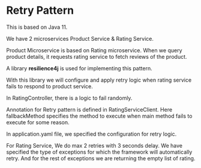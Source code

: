 # Retry Pattern

This is based on Java 11.

We have 2 microservices Product Service & Rating Service.

Product Microservice is based on Rating microservice. When we query product details, it requests rating service to fetch reviews of the product.


A library **resilience4j** is used for implementing this pattern. 

With this library we will configure and apply retry logic when rating service fails to respond to product service. 

In RatingController, there is a logic to fail randomly.

Annotation for Retry pattern is defined in RatingServiceClient. Here fallbackMethod specifies the method to execute when main method fails to execute for some reason.

In application.yaml file, we specified the configuration for retry logic.

For Rating Service, We do max 2 retries with 3 seconds delay.
We have specified the type of exceptions for which the framework will automatically retry. 
And for the rest of exceptions we are returning the empty list of rating. 